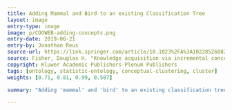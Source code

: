 ```yaml
---
title: Adding Mammal and Bird to an existing Classification Tree
layout: image
entry-type: image
image: p/COGWEB-adding-concepts.png
entry-date: 2019-06-21
entry-by: Jonathan Reus
source-url: https://link.springer.com/article/10.1023%2FA%3A1022852608280
source: Fisher, Douglas H. "Knowledge acquisition via incremental conceptual clustering." Machine learning 2.2 (1987) 139-172.
copyright: Kluwer Academic Publishers-Plenum Publishers
tags: [ontology, statistic-ontology, conceptual-clustering, cluster]
weights: [0.71, 0.81, 0.99, 0.587]

summary: "Adding 'mammal' and 'bird' to an existing classification tree in the COGWEB algorithm. Each node represents an object class, Ci, that is summarized by a set of probabilities, P(value|Ci)"

---
```

